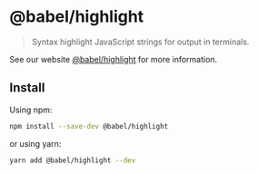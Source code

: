 # @babel/highlight

> Syntax highlight JavaScript strings for output in terminals.

See our website [@babel/highlight](https://babeljs.io/docs/babel-highlight) for more information.

## Install

Using npm:

```sh
npm install --save-dev @babel/highlight
```

or using yarn:

```sh
yarn add @babel/highlight --dev
```
